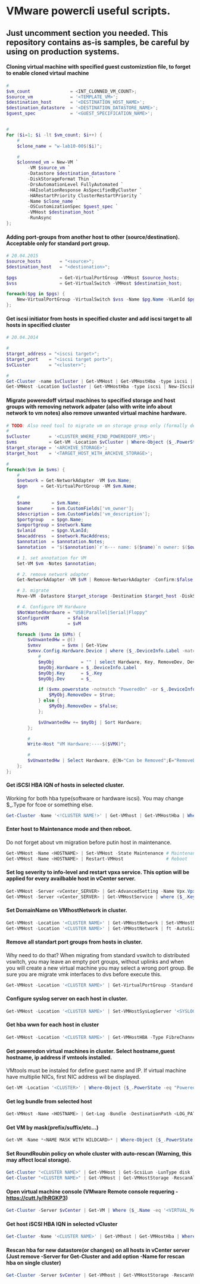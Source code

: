 # VMware powercli useful scripts.
Just uncomment section you needed.
This repository contains as-is samples, be careful by using on production systems.
---

#### Cloning virtual machine with specified guest customizstion file, to forget to enable cloned virtaul machine
```powershell
#
$vm_count               = <INT_CLONNED_VM_COUNT>;
$source_vm              = '<TEMPLATE_VM>';
$destination_host       = '<DESTINATION_HOST_NAME>';
$destination_datastore  = '<DESTINATION_DATASTORE_NAME>';
$guest_spec             = '<GUEST_SPECIFICATION_NAME>';


#
For ($i=1; $i -lt $vm_count; $i++) {
    #
    $clone_name = "w-lab10-00$($i)";

    #
    $clonnned_vm = New-VM `
        -VM $source_vm `
        -Datastore $destination_datastore `
        -DiskStorageFormat Thin `
        -DrsAutomationLevel FullyAutomated `
        -HAIsolationResponse AsSpecifiedByCluster `
        -HARestartPriority ClusterRestartPriority `
        -Name $clone_name `
        -OSCustomizationSpec $guest_spec `
        -VMHost $destination_host `
        -RunAsync
};
```

#### Adding port-groups from another host to other (source/destination). Acceptable only for standard port group.
```powershell
# 20.04.2015
$source_hosts       = "<source>";
$destination_host   = "<destionation>";

$pgs                = Get-VirtualPortGroup -VMHost $source_hosts;
$vss                = Get-VirtualSwitch -VMHost $destination_host;

foreach($pg in $pgs) {
    New-VirtualPortGroup -VirtualSwitch $vss -Name $pg.Name -VLanId $pg.VLanId
};
```

#### Get iscsi initiator from hosts in specified cluster and add iscsi target to all hosts in specified cluster
```powershell
# 20.04.2014

#
$target_address = "<iscsi target>";
$target_port    = "<iscsi target port>";
$vCLuster       = "<cluster>";

#
Get-Cluster -name $vCluster | Get-VMHost | Get-VMHostHba -type iscsi | ft IScsiName;
Get-VMHost -Location $vCluster | Get-VMHostHba -type iscsi | New-IScsiHbaTarget -Address $target_address -Port $target_port;
```

#### Migrate poweredoff virtaul machines to specified storage and host groups with removing network adpater (also with write info about network to vm notes) also remove unwanted virtual machine hardware.

```powershell
# TODO: Also need tool to migrate vm on storage group only (formally detach mode). It's allow keep vm on separate storage without using standalone separated host.
#
$vCluster       = '<CLUSTER_WHERE_FIND_POWEREDOFF_VMS>';
$vms            = Get-VM -Location $vCluster | Where-Object {$_.PowerState -eq 'PoweredOff'};
$target_storage = '<ARCHIVE_STORAGE>';
$target_host    = '<TARGET_HOST_WITH_ARCHIVE_STORAGE>';

#
foreach($vm in $vms) {
    #
    $network = Get-NetworkAdapter -VM $vm.Name;
    $pgn     = Get-VirtualPortGroup -VM $vm.Name;
    
    #
    $name        = $vm.Name;
    $owner       = $vm.CustomFields['vm_owner'];
    $description = $vm.CustomFields['vm_description'];
    $portgroup   = $pgn.Name;
    $vmportgroup = $network.Name
    $vlanid      = $pgn.VLanId;
    $macaddress  = $network.MacAddress;
    $annotation  = $annotation.Notes;
    $annotation  = "$($annotation)`r`n--- name: $($name)`n owner: $($owner)`n descritpion: $($description)`n vm portgroup: $($vmportgroup)`n vds port group: $($portgroup)`n vlanid: $($vlanid)`n mac: $($macaddress)"

    # 1. set annotation for VM
    Set-VM $vm -Notes $annotation;

    # 2. remove network adapter
    Get-NetworkAdapter -VM $vM | Remove-NetworkAdapter -Confirm:$false;

    # 3. migrate
    Move-VM -Datastore $target_storage -Destination $target_host -DiskStorageFormat Thin -VM $vm -VMotionPriority High -Confirm:$false

    # 4. Configure VM Hardware
    $NotWantedHardware = "USB|Parallel|Serial|Floppy" 
    $ConfigureVM       = $false 
    $VMs               = $vM

    foreach ($vmx in $VMs) {
        $vUnwantedHw = @()
        $vmxv        = $vmx | Get-View
        $vmxv.Config.Hardware.Device | where {$_.DeviceInfo.Label -match $NotWantedHardware} | %{
            #
            $myObj          = "" | select Hardware, Key, RemoveDev, Dev
            $myObj.Hardware = $_.DeviceInfo.Label
            $myObj.Key      = $_.Key
            $myObj.Dev      = $_

            if ($vmx.powerstate -notmatch "PoweredOn" -or $_.DeviceInfo.Label -match "USB") {
                $MyObj.RemoveDev = $true;
            } else {
                $MyObj.RemoveDev = $false;
            };

            $vUnwantedHw += $myObj | Sort Hardware;
        };

        #
        Write-Host "VM Hardware:----$($VMX)";

        #
        $vUnwantedHw | Select Hardware, @{N="Can be Removed";E="RemoveDev"} | ft -AutoSize #Output for display        
    };
};
```

#### Get iSCSI HBA IQN of hosts in selected cluster.
Working for both hba type(software or hardware iscsi). You may change $_.Type for fcoe or something else.

```powershell
Get-Cluster -Name '<!CLUSTER NAME!>' | Get-VMhost | Get-VMHostHba | Where {$_.Type -eq 'IScsi'} | ft -AutoSize #IScsiName
```

#### Enter host to Maintenance mode and then reboot.
Do not forget about vm migration before putin host in maintenance.
```powershell
Get-VMHost -Name <HOSTNAME> | Set-VMHost -State Maintenance # Maintenance
Get-VMHost -Name <HOSTNAME> | Restart-VMHost                # Reboot
```

#### Set log severity to info-level and restart vpxa service. This option will be applied for every availbable host in vCenter server.
```powershell
Get-VMHost -Server <vCenter_SERVER> | Get-AdvancedSetting -Name Vpx.Vpxa.config.log.level | Set-AdvancedSetting -Value info -Confirm:$false
Get-VMHost -Server <vCenter_SERVER> | Get-VMHostService | where {$_.Key -eq "vpxa"}  | Restart-VMHostService -Confirm:$false
```

#### Set DomainName on VMhostNetwork in cluster.
```powershell
Get-VMHost -Location '<CLUSTER NAME>' | Get-VMHostNetwork | Set-VMHostNetwork -DomainName <dns domain>
Get-VMHost -Location '<CLUSTER NAME>' | Get-VMHostNetwork | ft -AutoSize
```

#### Remove all standart port groups from hosts in cluster.
Why need to do that? When migrating from standard vswitch to distributed vswitch, you may leave an empty port groups, without uplinks and when you will create a new virtual machine you may select a wrong port group.
Be sure you are migrate vmk interfaces to dvs before execute this.
```powershell
Get-VMHost -Location '<CLUSTER NAME>' | Get-VirtualPortGroup -Standard | Remove-VirtualPortGroup -Confirm:$false
```

#### Configure syslog server on each host in cluster.
```powershell 
Get-VMHost -Location '<CLUSTER NAME>' | Set-VMHostSysLogServer '<SYSLOG SERVER>:<SYSLOG PORT>'
```

#### Get hba wwn for each host in cluster
```powershell
Get-VMHost -Location '<CLUSTER NAME>' | Get-VMHostHBA -Type FibreChannel | Select VMHost,Device,@{N="WWN";E={"{0:X}" -f $_.PortWorldWideName}} | Sort VMhost,Device
```

#### Get poweredon virtual machines in cluster. Select hostname,guest hostname, ip address if vmtools installed.
VMtools must be instaled for define guest name and IP. If virtual machine have multiplie NICs, first NIC address wil be displayed.
```powershell
Get-VM -Location '<CLUSTER>' | Where-Object {$_.PowerState -eq "PoweredOn"} | ft Name, @{e={$($_.Guest).HostName};l="GuestName"}, @{e={$($_.Guest).IPAddress[0]};l="GuestIP"}
```

#### Get log bundle from selected host
```powershell
Get-VMHost -Name <HOSTNAME> | Get-Log -Bundle -DestinationPath <LOG_PATH>
```

#### Get VM by mask(prefix/suffix/etc...)
```powershell
Get-VM -Name *<NAME MASK WITH WILDCARD>* | Where-Object {$_.PowerState -eq "PoweredOn"} | ft Name, @{e={$($_.Guest).HostName};l="GuestName"}, @{e={$($_.Guest).IPAddress[0]};l="GuestIP"}
```

#### Set RoundRoubin policy on whole cluster with auto-rescan (Warning, this may affect local storage).
```powershell
Get-Cluster "<CLUSTER NAME>" | Get-VMHost | Get-ScsiLun -LunType disk | Where {$_.MultipathPolicy -ne "RoundRobin"} | Set-ScsiLun -MultipathPolicy "RoundRobin"
Get-Cluster "<CLUSTER NAME>" | Get-VMHost | Get-VMHostStorage -RescanAllHba
```

#### Open virtual machine console (VMware Remote console requering - https://cutt.ly/lhRGKP3)
```powershell
Get-Cluster -Server $vCenter | Get-VM | Where {$_.Name -eq '<VIRTUAL_MACHINE_NAME>'} | Open-VMConsoleWindow
```

#### Get host iSCSI HBA IQN in selected vCluster
```powershell
Get-Cluster -Name '<CLUSTER NAME>' | Get-VMhost | Get-VMHostHba | Where {$_.Type -eq 'IScsi'} | ft IScsiName
```

#### Rescan hba for new datastore(or changes) on all hosts in vCenter server (Just remove -Server for Get-Cluster and add option -Name for rescan hba on single cluster)
```powershell
Get-Cluster -Server $vCenter | Get-VMhost | Get-VMHostStorage -RescanVmfs -RescanAllHba -Refresh
```